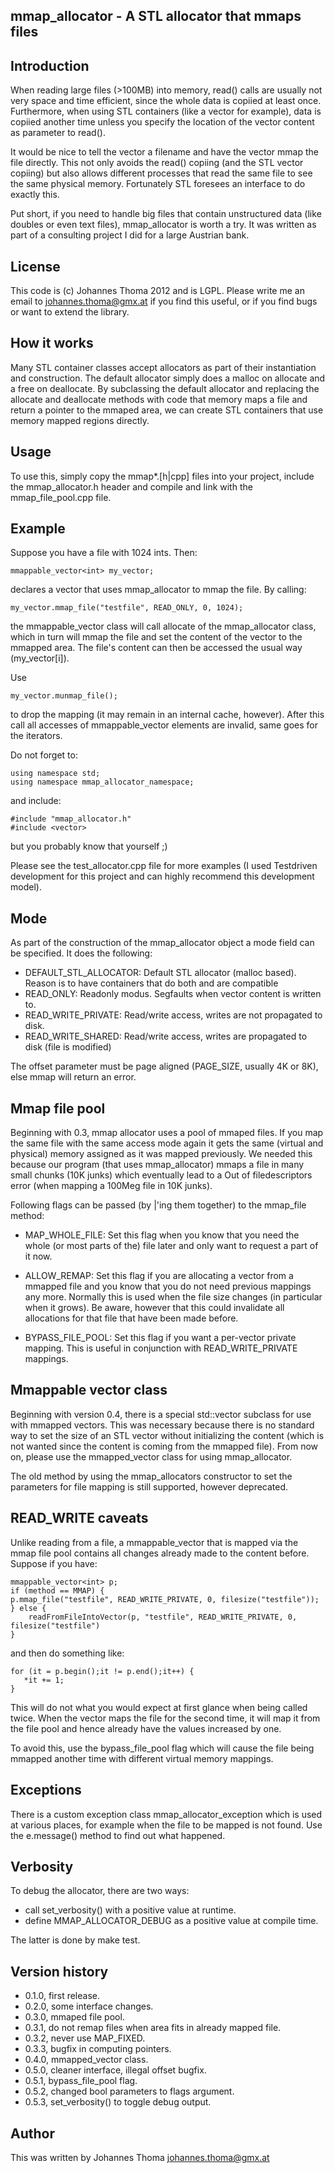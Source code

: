 mmap_allocator - A STL allocator that mmaps files
-------------------------------------------------

Introduction
------------

When reading large files (>100MB) into memory, read() calls are usually 
not very space and time efficient, since the whole data is copiied at
least once. Furthermore, when using STL containers (like a vector for
example), data is copiied another time unless you specify the location
of the vector content as parameter to read(). 

It would be nice to tell the vector a filename and have the vector mmap
the file directly. This not only avoids the read() copiing (and the
STL vector copiing) but also allows different processes that read the
same file to see the same physical memory. Fortunately STL foresees
an interface to do exactly this.

Put short, if you need to handle big files that contain unstructured data 
(like doubles or even text files), mmap_allocator is worth a try. It was
written as part of a consulting project I did for a large Austrian bank.

License
-------

This code is (c) Johannes Thoma 2012 and is LGPL. Please write me an email to 
johannes.thoma@gmx.at if you find this useful, or if you find bugs or want 
to extend the library.

How it works
------------

Many STL container classes accept allocators as part of their instantiation
and construction. The default allocator simply does a malloc on allocate and
a free on deallocate. By subclassing the default allocator and replacing the
allocate and deallocate methods with code that memory maps a file and return
a pointer to the mmaped area, we can create STL containers that use memory
mapped regions directly.

Usage
-----

To use this, simply copy the mmap*.[h|cpp] files into your project,
include the mmap_allocator.h header and compile and link with the
mmap_file_pool.cpp file.

Example
-------

Suppose you have a file with 1024 ints. Then:

	mmappable_vector<int> my_vector;

declares a vector that uses mmap_allocator to mmap the file. By calling:

	my_vector.mmap_file("testfile", READ_ONLY, 0, 1024);

the mmappable_vector class will call allocate of the mmap_allocator
class, which in turn will mmap the file and set the content of the 
vector to the mmapped area. The file's content can then be accessed 
the usual way (my_vector[i]). 

Use 

	my_vector.munmap_file();

to drop the mapping (it may remain in an internal cache, however). After
this call all accesses of mmappable_vector elements are invalid, same
goes for the iterators.

Do not forget to:

	using namespace std;
	using namespace mmap_allocator_namespace;

and include:

	#include "mmap_allocator.h"
	#include <vector>

but you probably know that yourself ;)

Please see the test_allocator.cpp file for more examples 
(I used Testdriven development for this project and can highly recommend
this development model).

Mode
----

As part of the construction of the mmap_allocator object a mode field can be 
specified. It does the following:

* DEFAULT_STL_ALLOCATOR: Default STL allocator (malloc based). Reason 
	is to have containers that do both and are compatible
* READ_ONLY: Readonly modus. Segfaults when vector content is written to.
* READ_WRITE_PRIVATE: Read/write access, writes are not propagated to disk.
* READ_WRITE_SHARED: Read/write access, writes are propagated to disk 
	(file is modified)

The offset parameter must be page aligned (PAGE_SIZE, usually 4K or 8K), 
else mmap will return an error.

Mmap file pool
--------------

Beginning with 0.3, mmap allocator uses a pool of mmaped files. If you
map the same file with the same access mode again it gets the same
(virtual and physical) memory assigned as it was mapped previously.
We needed this because our program (that uses mmap_allocator) mmaps
a file in many small chunks (10K junks) which eventually lead to a
Out of filedescriptors error (when mapping a 100Meg file in 10K junks).

Following flags can be passed (by |'ing them together) to the mmap_file
method:

* MAP_WHOLE_FILE: Set this flag when you know that you need
the whole (or most parts of the) file later and only want to 
request a part of it now.

* ALLOW_REMAP: Set this flag if you are allocating a vector
from a mmapped file and you know that you do not need previous
mappings any more. Normally this is used when the file size 
changes (in particular when it grows). Be aware, however that
this could invalidate all allocations for that file that have
been made before.

* BYPASS_FILE_POOL: Set this flag if you want a per-vector
private mapping. This is useful in conjunction with READ_WRITE_PRIVATE
mappings.

Mmappable vector class
----------------------

Beginning with version 0.4, there is a special std::vector subclass 
for use with mmapped vectors. This was necessary because there is
no standard way to set the size of an STL vector without initializing
the content (which is not wanted since the content is coming from the
mmapped file). From now on, please use the mmapped_vector class for
using mmap_allocator.

The old method by using the mmap_allocators constructor to set the
parameters for file mapping is still supported, however deprecated.

READ_WRITE caveats
------------------

Unlike reading from a file, a mmappable_vector that is mapped via
the mmap file pool contains all changes already made to the content
before. Suppose if you have:

    mmappable_vector<int> p;
    if (method == MMAP) {
	p.mmap_file("testfile", READ_WRITE_PRIVATE, 0, filesize("testfile")); 
    } else {
        readFromFileIntoVector(p, "testfile", READ_WRITE_PRIVATE, 0, filesize("testfile")
    }

and then do something like:

    for (it = p.begin();it != p.end();it++) {
       *it += 1;
    }

This will do not what you would expect at first glance when being called
twice. When the vector maps the file for the second time, it will map it
from the file pool and hence already have the values increased by one.

To avoid this, use the bypass_file_pool flag which will cause the file 
being mmapped another time with different virtual memory mappings.

Exceptions
----------

There is a custom exception class mmap_allocator_exception which is
used at various places, for example when the file to be mapped is 
not found. Use the e.message() method to find out what happened.

Verbosity
---------

To debug the allocator, there are two ways: 

* call set_verbosity() with a positive value at runtime.
* define MMAP_ALLOCATOR_DEBUG as a positive value at compile time.

The latter is done by make test.

Version history
---------------

* 0.1.0, first release.
* 0.2.0, some interface changes.
* 0.3.0, mmaped file pool.
* 0.3.1, do not remap files when area fits in already mapped file.
* 0.3.2, never use MAP_FIXED.
* 0.3.3, bugfix in computing pointers.
* 0.4.0, mmapped_vector class.
* 0.5.0, cleaner interface, illegal offset bugfix.
* 0.5.1, bypass_file_pool flag.
* 0.5.2, changed bool parameters to flags argument.
* 0.5.3, set_verbosity() to toggle debug output.

Author
------

This was written by Johannes Thoma <johannes.thoma@gmx.at>
